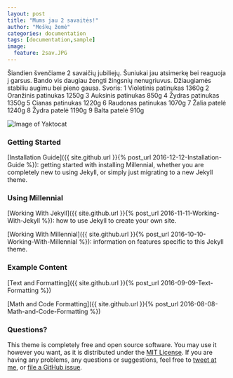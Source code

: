 ```yaml
---
layout: post
title: "Mums jau 2 savaitės!"
author: "Meškų žemė"
categories: documentation
tags: [documentation,sample]
image:
  feature: 2sav.JPG
---
```


Šiandien švenčiame 2 savaičių jubiliejų. Šuniukai jau atsimerkę bei reaguoja į garsus. Bando vis daugiau žengti žingsnių nenugriuvus. Džiaugiamės stabiliu augimu bei pieno gausa.
Svoris:
1 Violetinis patinukas 1360g
2 Oranžinis patinukas 1250g
3 Auksinis patinukas 850g
4 Žydras patinukas 1350g
5 Cianas patinukas 1220g
6 Raudonas patinukas 1070g
7 Žalia patelė 1240g
8 Žydra patelė 1190g
9 Balta patelė 910g


![Image of Yaktocat](/assets/img/cuba-2.jpg)

### Getting Started

[Installation Guide]({{ site.github.url }}{% post_url 2016-12-12-Installation-Guide %}): getting started with installing Millennial, whether you are completely new to using Jekyll, or simply just migrating to a new Jekyll theme.

### Using Millennial

[Working With Jekyll]({{ site.github.url }}{% post_url 2016-11-11-Working-With-Jekyll %}): how to use Jekyll to create your own site.

[Working With Millennial]({{ site.github.url }}{% post_url 2016-10-10-Working-With-Millennial %}): information on features specific to this Jekyll theme.

### Example Content

[Text and Formatting]({{ site.github.url }}{% post_url 2016-09-09-Text-Formatting %})

[Math and Code Formatting]({{ site.github.url }}{% post_url 2016-08-08-Math-and-Code-Formatting %})

### Questions?

This theme is completely free and open source software. You may use it however you want, as it is distributed under the [MIT License](http://choosealicense.com/licenses/mit/). If you are having any problems, any questions or suggestions, feel free to [tweet at me](https://twitter.com/intent/tweet?text=My%question%about%Millennial%is:%&amp;via=paululele), or [file a GitHub issue](https://github.com/lenpaul/Millennial/issues/new).
